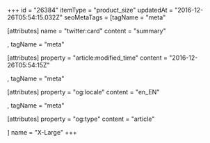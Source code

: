 +++
id = "26384"
itemType = "product_size"
updatedAt = "2016-12-26T05:54:15.032Z"
seoMetaTags = [tagName = "meta"

[attributes]
name = "twitter:card"
content = "summary"

, tagName = "meta"

[attributes]
property = "article:modified_time"
content = "2016-12-26T05:54:15Z"

, tagName = "meta"

[attributes]
property = "og:locale"
content = "en_EN"

, tagName = "meta"

[attributes]
property = "og:type"
content = "article"

]
name = "X-Large"
+++


